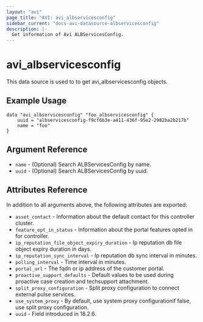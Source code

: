 ```yaml
---
layout: "avi"
page_title: "AVI: avi_albservicesconfig"
sidebar_current: "docs-avi-datasource-albservicesconfig"
description: |-
  Get information of Avi ALBServicesConfig.
---
```


# avi_albservicesconfig

This data source is used to to get avi_albservicesconfig objects.

## Example Usage

```hcl
data "avi_albservicesconfig" "foo_albservicesconfig" {
    uuid = "albservicesconfig-f9cf6b3e-a411-436f-95e2-2982ba2b217b"
    name = "foo"
}
```

## Argument Reference

* `name` - (Optional) Search ALBServicesConfig by name.
* `uuid` - (Optional) Search ALBServicesConfig by uuid.

## Attributes Reference

In addition to all arguments above, the following attributes are exported:

* `asset_contact` - Information about the default contact for this controller cluster.
* `feature_opt_in_status` - Information about the portal features opted in for controller.
* `ip_reputation_file_object_expiry_duration` - Ip reputation db file object expiry duration in days.
* `ip_reputation_sync_interval` - Ip reputation db sync interval in minutes.
* `polling_interval` - Time interval in minutes.
* `portal_url` - The fqdn or ip address of the customer portal.
* `proactive_support_defaults` - Default values to be used during proactive case creation and techsupport attachment.
* `split_proxy_configuration` - Split proxy configuration to connect external pulse services.
* `use_system_proxy` - By default, use system proxy configurationif false, use split proxy configuration.
* `uuid` - Field introduced in 18.2.6.

